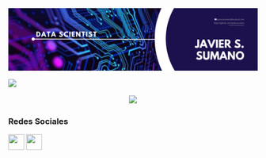 <div id="header" align="center">
  <img decoding="async" src="https://github.com/javiersumano/javiersumano/blob/main/Javier%20Sumano%20banner.png" width="800"/>
</div>




![](https://komarev.com/ghpvc/?username=luisarochi&color=red&style=for-the-badge=PROFILE+VIEWS)


<p align="center">
  <a href="https://skillicons.dev">
    <img src="https://skillicons.dev/icons?i=py,html,mysql,ps" />
  </a>
</p>

### Redes Sociales
<p align="left"> <a href="https://www.instagram.com/luisarochii/" target="_blank" rel="noreferrer"><img src="https://raw.githubusercontent.com/danielcranney/readme-generator/main/public/icons/socials/instagram.svg" width="32" height="32" /></a> <a href="https://www.linkedin.com/in/luis-elias-arochi/" target="_blank" rel="noreferrer"><img src="https://raw.githubusercontent.com/danielcranney/readme-generator/main/public/icons/socials/linkedin.svg" width="32" height="32"/p>
